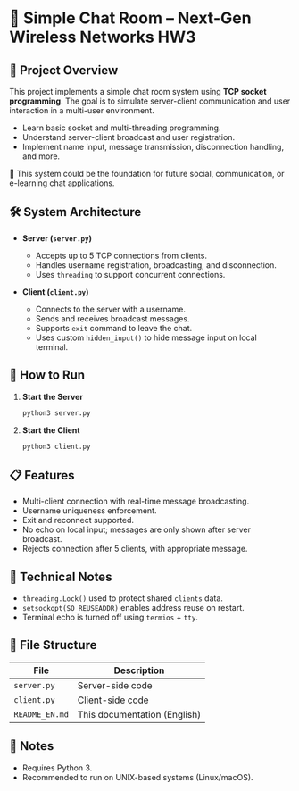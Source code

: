 # 📡 Simple Chat Room – Next-Gen Wireless Networks HW3

## 📘 Project Overview

This project implements a simple chat room system using **TCP socket programming**. The goal is to simulate server-client communication and user interaction in a multi-user environment.

- Learn basic socket and multi-threading programming.
- Understand server-client broadcast and user registration.
- Implement name input, message transmission, disconnection handling, and more.

📌 This system could be the foundation for future social, communication, or e-learning chat applications.

## 🛠️ System Architecture

- **Server (`server.py`)**
  - Accepts up to 5 TCP connections from clients.
  - Handles username registration, broadcasting, and disconnection.
  - Uses `threading` to support concurrent connections.

- **Client (`client.py`)**
  - Connects to the server with a username.
  - Sends and receives broadcast messages.
  - Supports `exit` command to leave the chat.
  - Uses custom `hidden_input()` to hide message input on local terminal.

## 🚀 How to Run

1. **Start the Server**
   ```bash
   python3 server.py
   ```

2. **Start the Client**
   ```bash
   python3 client.py
   ```

## 📋 Features

- Multi-client connection with real-time message broadcasting.
- Username uniqueness enforcement.
- Exit and reconnect supported.
- No echo on local input; messages are only shown after server broadcast.
- Rejects connection after 5 clients, with appropriate message.

## 🧠 Technical Notes

- `threading.Lock()` used to protect shared `clients` data.
- `setsockopt(SO_REUSEADDR)` enables address reuse on restart.
- Terminal echo is turned off using `termios` + `tty`.

## 📁 File Structure

| File          | Description                     |
|---------------|----------------------------------|
| `server.py`   | Server-side code                 |
| `client.py`   | Client-side code                 |
| `README_EN.md`| This documentation (English)     |

## 📌 Notes

- Requires Python 3.
- Recommended to run on UNIX-based systems (Linux/macOS).